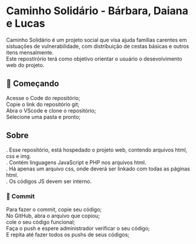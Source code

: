 # Caminho Solidário - Bárbara, Daiana e Lucas 

Caminho Solidário é um projeto social que visa ajuda famílias carentes em sistuações de vulnerabilidade, com distribuição de cestas básicas e outros itens mensalmente. <br>
Este repostirório terá como objetivo orientar o usuário o desevolvimento web do projeto.<br>

## 🚀 Começando

Acesse o Code do repositório;<br>
Copie o link do repositório git;<br>
Abra o VScode e clone o repositório;<br>
Selecione uma pasta e pronto;<br>

## Sobre

  . Esse repositório, está hospedado o projeto web, contendo arquivos html, css e img. <br>
  . Contém linguagens JavaScript e PHP nos arquivos html. <br>
  . Há apenas um arquivo css, onde deverá ser linkado com todas as páginas html. <br>
  . Os códigos JS devem ser interno. <br>

### 🔧 Commit

Para fazer o commit, copie seu código;<br>
No GitHub, abra o arquivo que copiou;<br>
cole o seu código funcional;<br>
Faça o push e espere administrador verificar o seu código;<br>
E repita até fazer todos os pushs de seus códigos;<br>
